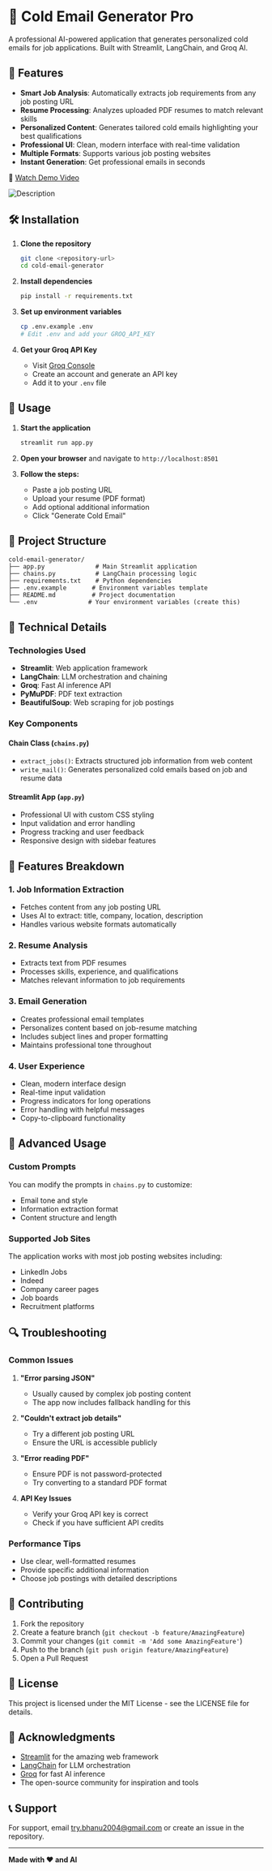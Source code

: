 # 📧 Cold Email Generator Pro

A professional AI-powered application that generates personalized cold emails for job applications. Built with Streamlit, LangChain, and Groq AI.

## 🚀 Features

- **Smart Job Analysis**: Automatically extracts job requirements from any job posting URL
- **Resume Processing**: Analyzes uploaded PDF resumes to match relevant skills
- **Personalized Content**: Generates tailored cold emails highlighting your best qualifications
- **Professional UI**: Clean, modern interface with real-time validation
- **Multiple Formats**: Supports various job posting websites
- **Instant Generation**: Get professional emails in seconds

🎥 [Watch Demo Video](./demo.mp4)

![Description](image1.jpg)



## 🛠️ Installation

1. **Clone the repository**
   ```bash
   git clone <repository-url>
   cd cold-email-generator
   ```

2. **Install dependencies**
   ```bash
   pip install -r requirements.txt
   ```

3. **Set up environment variables**
   ```bash
   cp .env.example .env
   # Edit .env and add your GROQ_API_KEY
   ```

4. **Get your Groq API Key**
   - Visit [Groq Console](https://console.groq.com/)
   - Create an account and generate an API key
   - Add it to your `.env` file

## 🎯 Usage

1. **Start the application**
   ```bash
   streamlit run app.py
   ```

2. **Open your browser** and navigate to `http://localhost:8501`

3. **Follow the steps:**
   - Paste a job posting URL
   - Upload your resume (PDF format)
   - Add optional additional information
   - Click "Generate Cold Email"

## 📁 Project Structure

```
cold-email-generator/
├── app.py              # Main Streamlit application
├── chains.py           # LangChain processing logic
├── requirements.txt    # Python dependencies
├── .env.example       # Environment variables template
├── README.md          # Project documentation
└── .env              # Your environment variables (create this)
```

## 🔧 Technical Details

### Technologies Used
- **Streamlit**: Web application framework
- **LangChain**: LLM orchestration and chaining
- **Groq**: Fast AI inference API
- **PyMuPDF**: PDF text extraction
- **BeautifulSoup**: Web scraping for job postings

### Key Components

#### Chain Class (`chains.py`)
- `extract_jobs()`: Extracts structured job information from web content
- `write_mail()`: Generates personalized cold emails based on job and resume data

#### Streamlit App (`app.py`)
- Professional UI with custom CSS styling
- Input validation and error handling
- Progress tracking and user feedback
- Responsive design with sidebar features

## 🎨 Features Breakdown

### 1. Job Information Extraction
- Fetches content from any job posting URL
- Uses AI to extract: title, company, location, description
- Handles various website formats automatically

### 2. Resume Analysis
- Extracts text from PDF resumes
- Processes skills, experience, and qualifications
- Matches relevant information to job requirements

### 3. Email Generation
- Creates professional email templates
- Personalizes content based on job-resume matching
- Includes subject lines and proper formatting
- Maintains professional tone throughout

### 4. User Experience
- Clean, modern interface design
- Real-time input validation
- Progress indicators for long operations
- Error handling with helpful messages
- Copy-to-clipboard functionality

## 🚀 Advanced Usage

### Custom Prompts
You can modify the prompts in `chains.py` to customize:
- Email tone and style
- Information extraction format
- Content structure and length

### Supported Job Sites
The application works with most job posting websites including:
- LinkedIn Jobs
- Indeed
- Company career pages
- Job boards
- Recruitment platforms

## 🔍 Troubleshooting

### Common Issues

1. **"Error parsing JSON"**
   - Usually caused by complex job posting content
   - The app now includes fallback handling for this

2. **"Couldn't extract job details"**
   - Try a different job posting URL
   - Ensure the URL is accessible publicly

3. **"Error reading PDF"**
   - Ensure PDF is not password-protected
   - Try converting to a standard PDF format

4. **API Key Issues**
   - Verify your Groq API key is correct
   - Check if you have sufficient API credits

### Performance Tips
- Use clear, well-formatted resumes
- Provide specific additional information
- Choose job postings with detailed descriptions





## 🤝 Contributing

1. Fork the repository
2. Create a feature branch (`git checkout -b feature/AmazingFeature`)
3. Commit your changes (`git commit -m 'Add some AmazingFeature'`)
4. Push to the branch (`git push origin feature/AmazingFeature`)
5. Open a Pull Request

## 📄 License

This project is licensed under the MIT License - see the LICENSE file for details.

## 🙏 Acknowledgments

- [Streamlit](https://streamlit.io/) for the amazing web framework
- [LangChain](https://langchain.com/) for LLM orchestration
- [Groq](https://groq.com/) for fast AI inference
- The open-source community for inspiration and tools

## 📞 Support

For support, email try.bhanu2004@gmail.com or create an issue in the repository.

---

**Made with ❤️ and AI**
